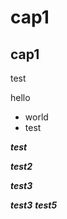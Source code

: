 # cap1

## cap1

test

hello


- world
- test

***test***

***test2***

***test3***

***test3***
***test5***
